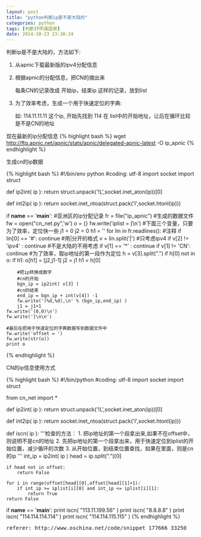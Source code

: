 ```yaml
---
layout: post
title: "python判断ip是不是大陆的"
categories: python
tags: [判断IP所属国家]
date: 2014-10-23 23:38:24
---
```


判断ip是不是大陆的，方法如下:

1. 从apnic下载最新版的ipv4分配信息

2. 根据apnic的分配信息，把CN的摘出来

    每条CN的记录改成 开始ip，结束ip 这样的记录，放到list

3. 为了效率考虑，生成一个用于快速定位的字典:

    如: 114.11.11.11 这个ip, 开始先找到 114 在 list中的开始地址，让后在循环比较是不是CN的地址


现在最新的ip分配信息
{% highlight bash %}
wget http://ftp.apnic.net/apnic/stats/apnic/delegated-apnic-latest -O ip_apnic
{% endhighlight %}

生成cn的ip数据

{% highlight bash %}
#!/bin/env python
#coding: utf-8
import socket
import struct
 
def ip2int( ip ):
    return struct.unpack('!L',socket.inet_aton(ip))[0]
 
def int2ip( ip ):
    return socket.inet_ntoa(struct.pack('I',socket.htonl(ip)))
 
if __name__ == '__main__':
    #亚洲区的ip分配记录
    fr = file("ip_apnic")
    #生成的数据文件
    fw = open("cn_net.py",'w')
    o = {}
    fw.write('iplist = [\n')
    #下面三个变量，只要为了效率，定位快一些
    j1 = 0
    j2 = 0
    h1 = ''
    for lin in fr.readlines():
        #注释
        if lin[0] == '#':
            continue
        #用|分开的格式
        v = lin.split('|')
        #只考虑ipv4
        if v[2] != 'ipv4' :
            continue
        #不是大陆的不用考虑
        if v[1] == '*' :
            continue
        if v[1] != 'CN':
            continue
        #为了效率，取ip地址的第一段作为定位
        h = v[3].split(".")
        if h[0] not in o:
            if h1:
                o[h1] = [j2,j1-1]
            j2 = j1
            h1 = h[0]
          
        #把ip转换成数字
        #cn的开始
        bgn_ip = ip2int( v[3] )
        #cn的结束
        end_ip = bgn_ip + int(v[4]) -1
        fw.write('(%d,%d),\n' % (bgn_ip,end_ip) )
        j1 = j1+1
    fw.write('(0,0)\n')
    fw.write(']\n\n')
 
    #最后在把用于快速定位的字典数据写到数据文件中
    fw.write('offset = ')
    fw.write(str(o))
    print o
{% endhighlight %}

CN的ip信息使用方式

{% highlight bash %}
#!/bin/python
#coding: utf-8
import socket
import struct
 
from cn_net import *
 
 
def ip2int( ip ):
    return struct.unpack('!L',socket.inet_aton(ip))[0]
 
def int2ip( ip ):
    return socket.inet_ntoa(struct.pack('I',socket.htonl(ip)))
 
def iscn( ip ):
    '''检查的方法：
    1. 把ip地址的第一个段拿出来,如果不在offset中，则说明不是cn的地址
    2. 先把ip地址的第一个段拿出来，用于快速定位到iplist的开始位置，减少循环的次数
    3. 从开始位置，到结束位置查找，如果在里面，则是cn的ip '''
    int_ip = ip2int( ip )
    head = ip.split(".")[0]
 
    if head not in offset:
        return False
 
    for i in range(offset[head][0],offset[head][1]+1):
        if int_ip >= iplist[i][0] and int_ip <= iplist[i][1]:
            return True
    return False
 
if __name__ == '__main__':
    print iscn( "113.11.199.56" )
    print iscn( "8.8.8.8" )
    print iscn( "114.114.114.114" )
    print iscn( "114.114.115.115" )
{% endhighlight %}

<pre>
referer: http://www.oschina.net/code/snippet_177666_33250
</pre>
